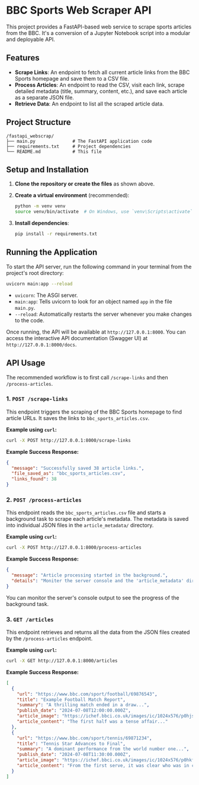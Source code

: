 # BBC Sports Web Scraper API

This project provides a FastAPI-based web service to scrape sports articles from the BBC. It's a conversion of a Jupyter Notebook script into a modular and deployable API.

## Features

- **Scrape Links**: An endpoint to fetch all current article links from the BBC Sports homepage and save them to a CSV file.
- **Process Articles**: An endpoint to read the CSV, visit each link, scrape detailed metadata (title, summary, content, etc.), and save each article as a separate JSON file.
- **Retrieve Data**: An endpoint to list all the scraped article data.

## Project Structure

```
/fastapi_webscrap/
├── main.py              # The FastAPI application code
├── requirements.txt     # Project dependencies
└── README.md            # This file
```

## Setup and Installation

1.  **Clone the repository or create the files** as shown above.

2.  **Create a virtual environment** (recommended):
    ```sh
    python -m venv venv
    source venv/bin/activate  # On Windows, use `venv\Scripts\activate`
    ```

3.  **Install dependencies**:
    ```sh
    pip install -r requirements.txt
    ```

## Running the Application

To start the API server, run the following command in your terminal from the project's root directory:

```sh
uvicorn main:app --reload
```

-   `uvicorn`: The ASGI server.
-   `main:app`: Tells uvicorn to look for an object named `app` in the file `main.py`.
-   `--reload`: Automatically restarts the server whenever you make changes to the code.

Once running, the API will be available at `http://127.0.0.1:8000`. You can access the interactive API documentation (Swagger UI) at `http://127.0.0.1:8000/docs`.

## API Usage

The recommended workflow is to first call `/scrape-links` and then `/process-articles`.

### 1. `POST /scrape-links`

This endpoint triggers the scraping of the BBC Sports homepage to find article URLs. It saves the links to `bbc_sports_articles.csv`.

**Example using `curl`:**
```sh
curl -X POST http://127.0.0.1:8000/scrape-links
```

**Example Success Response:**
```json
{
  "message": "Successfully saved 38 article links.",
  "file_saved_as": "bbc_sports_articles.csv",
  "links_found": 38
}
```

### 2. `POST /process-articles`

This endpoint reads the `bbc_sports_articles.csv` file and starts a background task to scrape each article's metadata. The metadata is saved into individual JSON files in the `article_metadata/` directory.

**Example using `curl`:**
```sh
curl -X POST http://127.0.0.1:8000/process-articles
```

**Example Success Response:**
```json
{
  "message": "Article processing started in the background.",
  "details": "Moniter the server console and the 'article_metadata' directory for progress."
}
```
You can monitor the server's console output to see the progress of the background task.

### 3. `GET /articles`

This endpoint retrieves and returns all the data from the JSON files created by the `/process-articles` endpoint.

**Example using `curl`:**
```sh
curl -X GET http://127.0.0.1:8000/articles
```

**Example Success Response:**
```json
[
  {
    "url": "https://www.bbc.com/sport/football/69876543",
    "title": "Example Football Match Report",
    "summary": "A thrilling match ended in a draw...",
    "publish_date": "2024-07-08T12:00:00.000Z",
    "article_image": "https://ichef.bbci.co.uk/images/ic/1024x576/p0hjs123.jpg",
    "article_content": "The first half was a tense affair..."
  },
  {
    "url": "https://www.bbc.com/sport/tennis/69871234",
    "title": "Tennis Star Advances to Final",
    "summary": "A dominant performance from the world number one...",
    "publish_date": "2024-07-08T11:30:00.000Z",
    "article_image": "https://ichef.bbci.co.uk/images/ic/1024x576/p0hkf456.jpg",
    "article_content": "From the first serve, it was clear who was in control..."
  }
]
```
